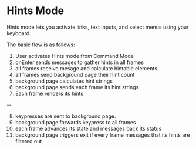 # Hints Mode

Hints mode lets you activate links, text inputs, and select menus using your keyboard.

The basic flow is as follows:

1. User activates Hints mode from Command Mode
2. onEnter sends messages to gather hints in all frames
3. all frames receive mesage and calculate hintable elements
4. all frames send background page their hint count
5. background page calculates hint strings
6. background page sends each frame its hint strings
7. Each frame renders its hints

--

8. keypresses are sent to background page.
9. background page forwards keypress to all frames
10. each frame advances its state and messages back its status
11. background page triggers exit if every frame messages that its hints are filtered out


